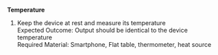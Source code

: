 **Temperature**

1. Keep the device at rest and measure its temperature<br>
Expected Outcome: Output should be identical to the device temperature<br>
Required Material: Smartphone, Flat table, thermometer, heat source<br>
